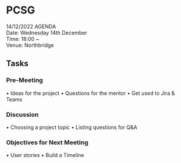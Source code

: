 # PCSG

14/12/2022 AGENDA
<br>Date: Wednesday 14th December
<br>Time: 18:00 ~
<br>Venue: Northbridge

## Tasks
### Pre-Meeting	
•	Ideas for the project
•	Questions for the mentor
•	Get used to Jira & Teams

### Discussion	
•	Choosing a project topic
•	Listing questions for Q&A

### Objectives for Next Meeting
•	User stories
•	Build a Timeline

